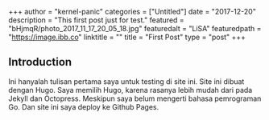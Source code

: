+++
author = "kernel-panic"
categories = ["Untitled"]
date = "2017-12-20"
description = "This first post just for test."
featured = "bHjmqR/photo_2017_11_17_20_05_18.jpg"
featuredalt = "LiSA"
featuredpath = "https://image.ibb.co"
linktitle = ""
title = "First Post"
type = "post"
+++

## Introduction

Ini hanyalah tulisan pertama saya untuk testing di site ini. Site ini dibuat dengan Hugo. Saya memilih Hugo, karena rasanya lebih mudah dari pada Jekyll dan Octopress. Meskipun saya belum mengerti bahasa pemrograman Go. Dan site ini saya deploy ke Github Pages.
